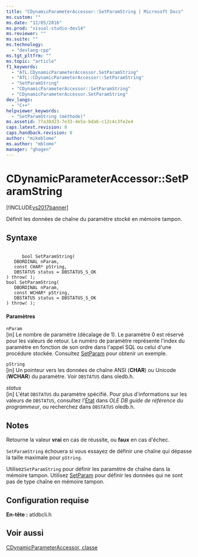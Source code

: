 ```yaml
---
title: "CDynamicParameterAccessor::SetParamString | Microsoft Docs"
ms.custom: ""
ms.date: "12/05/2016"
ms.prod: "visual-studio-dev14"
ms.reviewer: ""
ms.suite: ""
ms.technology: 
  - "devlang-cpp"
ms.tgt_pltfrm: ""
ms.topic: "article"
f1_keywords: 
  - "ATL.CDynamicParameterAccessor.SetParamString"
  - "ATL::CDynamicParameterAccessor::SetParamString"
  - "SetParamString"
  - "CDynamicParameterAccessor::SetParamString"
  - "CDynamicParameterAccessor.SetParamString"
dev_langs: 
  - "C++"
helpviewer_keywords: 
  - "SetParamString (méthode)"
ms.assetid: 77a38d23-7e33-4e5a-bda6-c12c4c3fe2e4
caps.latest.revision: 8
caps.handback.revision: 8
author: "mikeblome"
ms.author: "mblome"
manager: "ghogen"
---
```

# CDynamicParameterAccessor::SetParamString
[!INCLUDE[vs2017banner](../../assembler/inline/includes/vs2017banner.md)]

Définit les données de chaîne du paramètre stocké en mémoire tampon.  
  
## Syntaxe  
  
```  
  
      bool SetParamString(   
   DBORDINAL nParam,   
   const CHAR* pString,   
   DBSTATUS status = DBSTATUS_S_OK    
) throw( );  
bool SetParamString(   
   DBORDINAL nParam,   
   const WCHAR* pString,   
   DBSTATUS status = DBSTATUS_S_OK    
) throw( );  
```  
  
#### Paramètres  
 `nParam`  
 \[in\] Le nombre de paramètre \(décalage de 1\).  Le paramètre 0 est réservé pour les valeurs de retour.  Le numéro de paramètre représente l'index du paramètre en fonction de son ordre dans l'appel SQL ou celui d'une procédure stockée.  Consultez [SetParam](../../data/oledb/cdynamicparameteraccessor-setparam.md) pour obtenir un exemple.  
  
 `pString`  
 \[in\] Un pointeur vers les données de chaîne ANSI \(**CHAR**\) ou Unicode \(**WCHAR**\) du paramètre.  Voir `DBSTATUS` dans oledb.h.  
  
 *status*  
 \[in\] L'état `DBSTATUS` du paramètre spécifié.  Pour plus d'informations sur les valeurs de `DBSTATUS`, consultez l'[État](https://msdn.microsoft.com/en-us/library/ms722617.aspx) dans *OLE DB guide de référence du programmeur*, ou recherchez dans `DBSTATUS` oledb.h.  
  
## Notes  
 Retourne la valeur **vrai** en cas de réussite, ou **faux** en cas d'échec.  
  
 `SetParamString` échouera si vous essayez de définir une chaîne qui dépasse la taille maximale pour `pString`.  
  
 Utilisez`SetParamString` pour définir les paramètre de chaîne dans la mémoire tampon.  Utilisez [SetParam](../../data/oledb/cdynamicparameteraccessor-setparam.md) pour définir les données qui ne sont pas de type chaîne en mémoire tampon.  
  
## Configuration requise  
 **En\-tête :** atldbcli.h  
  
## Voir aussi  
 [CDynamicParameterAccessor, classe](../../data/oledb/cdynamicparameteraccessor-class.md)